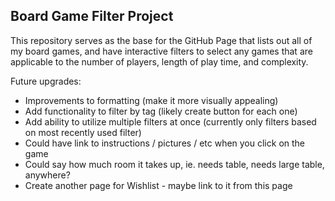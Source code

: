 ## Board Game Filter Project

This repository serves as the base for the GitHub Page that lists out all of my board games, and have interactive filters to select any games that are applicable to the number of players, length of play time, and complexity.

Future upgrades: 
- Improvements to formatting (make it more visually appealing)
- Add functionality to filter by tag (likely create button for each one)
- Add ability to utilize multiple filters at once (currently only filters based on most recently used filter)
- Could have link to instructions / pictures / etc when you click on the game
- Could say how much room it takes up, ie. needs table, needs large table, anywhere?
- Create another page for Wishlist - maybe link to it from this page
